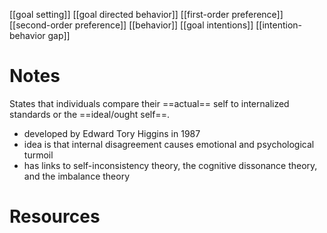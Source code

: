 [[goal setting]]
[[goal directed behavior]]
[[first-order preference]]
[[second-order preference]]
[[behavior]]
[[goal intentions]]
[[intention-behavior gap]]

# Notes
States that individuals compare their ==actual== self to internalized standards or the ==ideal/ought self==.

- developed by Edward Tory Higgins in 1987
- idea is that internal disagreement causes emotional and psychological turmoil
- has links to self-inconsistency theory, the cognitive dissonance theory, and the imbalance theory

# Resources